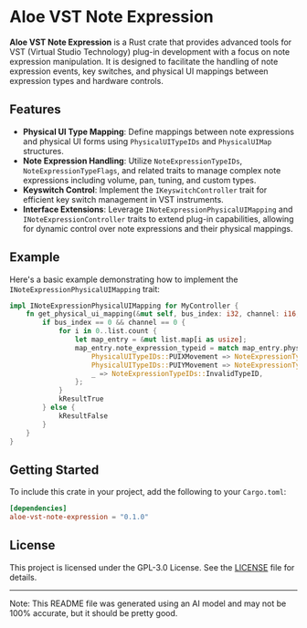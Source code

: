 # Aloe VST Note Expression

**Aloe VST Note Expression** is a Rust crate that provides advanced tools for VST (Virtual Studio Technology) plug-in development with a focus on note expression manipulation. It is designed to facilitate the handling of note expression events, key switches, and physical UI mappings between expression types and hardware controls.

## Features

- **Physical UI Type Mapping**: Define mappings between note expressions and physical UI forms using `PhysicalUITypeIDs` and `PhysicalUIMap` structures.
- **Note Expression Handling**: Utilize `NoteExpressionTypeIDs`, `NoteExpressionTypeFlags`, and related traits to manage complex note expressions including volume, pan, tuning, and custom types.
- **Keyswitch Control**: Implement the `IKeyswitchController` trait for efficient key switch management in VST instruments.
- **Interface Extensions**: Leverage `INoteExpressionPhysicalUIMapping` and `INoteExpressionController` traits to extend plug-in capabilities, allowing for dynamic control over note expressions and their physical mappings.

## Example

Here's a basic example demonstrating how to implement the `INoteExpressionPhysicalUIMapping` trait:

```rust
impl INoteExpressionPhysicalUIMapping for MyController {
    fn get_physical_ui_mapping(&mut self, bus_index: i32, channel: i16, list: &mut PhysicalUIMapList) -> tresult {
        if bus_index == 0 && channel == 0 {
            for i in 0..list.count {
                let map_entry = &mut list.map[i as usize];
                map_entry.note_expression_typeid = match map_entry.physical_ui_typeid {
                    PhysicalUITypeIDs::PUIXMovement => NoteExpressionTypeIDs::CustomStart + 1,
                    PhysicalUITypeIDs::PUIYMovement => NoteExpressionTypeIDs::CustomStart + 2,
                    _ => NoteExpressionTypeIDs::InvalidTypeID,
                };
            }
            kResultTrue
        } else {
            kResultFalse
        }
    }
}
```

## Getting Started

To include this crate in your project, add the following to your `Cargo.toml`:

```toml
[dependencies]
aloe-vst-note-expression = "0.1.0"
```

## License

This project is licensed under the GPL-3.0 License. See the [LICENSE](https://github.com/klebs6/aloe-rs/blob/main/LICENSE) file for details.

---
Note: This README file was generated using an AI model and may not be 100% accurate, but it should be pretty good.